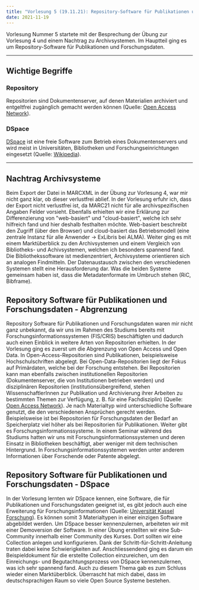 ```yaml
---
title: "Vorlesung 5 (19.11.21): Repository-Software für Publikationen und Forschungsdaten"
date: 2021-11-19
---
```


Vorlesung Nummer 5 startete mit der Besprechung der Übung zur Vorlesung 4 und einem Nachtrag zu Archivsystemen. Im Hauptteil ging es um Repository-Software für Publikationen und Forschungsdaten. 

---

## Wichtige Begriffe
### Repository
Repositorien sind Dokumentenserver, auf denen Materialien archiviert und entgeltfrei zugänglich gemacht werden können (Quelle: [Open Access Network](https://open-access.network/informieren/open-access-grundlagen/repositorien)).

### DSpace
[DSpace](https://duraspace.org/dspace/) ist eine freie Software zum Betrieb eines Dokumentenservers und wird meist in Universitäten, Bibliotheken und Forschungseinrichtungen eingesetzt (Quelle: [Wikipedia](https://de.wikipedia.org/wiki/DSpace_(Software))).

---

## Nachtrag Archivsysteme
Beim Export der Datei in MARCXML in der Übung zur Vorlesung 4, war mir nicht ganz klar, ob dieser verlustfrei ablief. In der Vorlesung erfuhr ich, dass der Export nicht verlustfrei ist, da MARC21 nicht für alle archivspezifischen Angaben Felder vorsieht.
Ebenfalls erhielten wir eine Erklärung zur Differenzierung von "web-basiert" und "cloud-basiert", welche ich sehr hilfreich fand und hier deshalb festhalten möchte. Web-basiert beschreibt den Zugriff (über den Browser) und cloud-basiert das Betriebsmodell (eine zentrale Instanz für alle Anwender -> ExLibris bei ALMA).
Weiter ging es mit einem Marktüberblick zu den Archivsystemen und einem Vergleich von Bibliotheks- und Achivsystemen, welchen ich besonders spannend fand. Die Bibliothekssoftware ist medienzentriert, Archivsysteme orientieren sich an analogen Findmitteln. Der Datenaustausch zwischen den verschiedenen Systemen stellt eine Herausforderung dar. Was die beiden Systeme gemeinsam haben ist, dass die Metadatenformate im Umbruch stehen (RiC, Bibframe).
	
## Repository Software für Publikationen und Forschungsdaten - Abgrenzung
Repository Software für Publikationen und Forschungsdaten waren mir nicht ganz unbekannt, da wir uns im Rahmen des Studiums bereits mit Forschungsinformationssystemen (FIS/CRIS) beschäftigten und dadurch auch einen Einblick in weitere Arten von Repositorien erhielten. 
In der Vorlesung ging es zuerst um die Abgrenzung von Open Access und Open Data. In Open-Access-Repositorien sind Publikationen, beispielsweise Hochschulschriften abgelegt. Bei Open-Data-Repositorien liegt der Fokus auf Primärdaten, welche bei der Forschung entstehen. Bei Repositorien kann man ebenfalls zwischen institutionellen Repositorien (Dokumentenserver, die von Institutionen betrieben werden) und disziplinären Repositorien (institutionsübergreifend, stehen WissenschaftlerInnen zur Publikation und Archivierung ihrer Arbeiten zu bestimmten Themen zur Verfügung, z. B. für eine Fachdisziplin) (Quelle: [Open Access Network](https://open-access.network/informieren/open-access-grundlagen/repositorien)). Je nach Materialtyp wird unterschiedliche Software genutzt, die den verschiedenen Ansprüchen gerecht werden. Beispielsweise ist bei Repositorien für Forschungsdaten der Bedarf an Speicherplatz viel höher als bei Repositorien für Publikationen. 
Weiter gibt es Forschungsinformationssysteme. In einem Seminar während des Studiums hatten wir uns mit Forschungsinformationssystemen und deren Einsatz in Bibliotheken beschäftigt, aber weniger mit dem technischen Hintergrund. In Forschungsinformationssystemen werden unter anderem Informationen über Forschende oder Patente abgelegt. 

## Repository Software für Publikationen und Forschungsdaten - DSpace
In der Vorlesung lernten wir DSpace kennen, eine Software, die für Publikationen und Forschungsdaten geeignet ist, es gibt jedoch auch eine Erweiterung für Forschungsinformationen (Quelle: [Universität Kassel Forschung](https://www.uni-kassel.de/forschung/synsicris/technische-grundlagen)). Es können somit 3 Materialtypen in einer einzigen Software abgebildet werden. 
Um DSpace besser kennenzulernen, arbeiteten wir mit einer Demoversion der Software. In einer Übung erstellten wir eine Sub-Community innerhalb einer Community des Kurses. Dort sollten wir eine Collection anlegen und konfigurieren. Dank der Schritt-für-Schritt-Anleitung traten dabei keine Schwierigkeiten auf. Anschliessendend ging es darum ein Beispieldokument für die erstellte Collection einzureichen, um den Einreichungs- und Begutachtungsprozess von DSpace kennenzulernen, was ich sehr spannend fand. 
Auch zu diesem Thema gab es zum Schluss wieder einen Marktüberblick. Überrascht hat mich dabei, dass im deutschsprachigen Raum so viele Open Source Systeme bestehen. 

